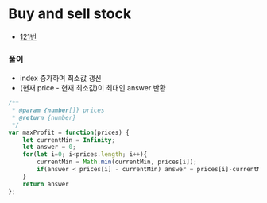 # Buy and sell stock
 - [121번](https://leetcode.com/problems/best-time-to-buy-and-sell-stock/)


### 풀이
  - index 증가하며 최소값 갱신
  - (현재 price - 현재 최소값)이 최대인 answer 반환


  ```javascript
  /**
   * @param {number[]} prices
   * @return {number}
   */
  var maxProfit = function(prices) {
      let currentMin = Infinity;
      let answer = 0;
      for(let i=0; i<prices.length; i++){
          currentMin = Math.min(currentMin, prices[i]);
          if(answer < prices[i] - currentMin) answer = prices[i]-currentMin;
      }
      return answer
  };
  ```
